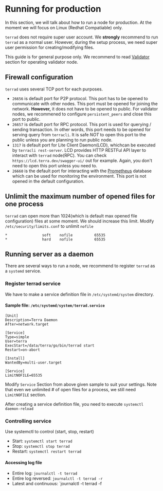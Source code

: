 # Running for production
In this section, we will talk about how to run a node for production. At the moment we will focus on Linux (Redhat Compatiable) only.

`terrad` does not require super user account. We **strongly** recommend to run `terrad` as a normal user. However, during the setup process, we need super user permission for creating/modifying files.

This guide is for general purpose only. We recommend to read [Validator](https://docs.terra.money/features/overview) section for operating validator node.

## Firewall configuration
`terrad` uses several TCP port for each purposes.

* `26656` is default port for P2P protocol. This port has to be opened to communicate with other nodes. This port must be opened for joining the network. **However,** it does not have to be opened to public. For validator nodes, we recommened to configure `persistent_peers` and close this port to public.
* `26657` is default port for RPC protocol. This port is used for querying / sending transaction. In other words, this port needs to be opened for serving query from `terracli`. It is safe _NOT_ to open this port to the public unless you are planning to run public node.
* `1317` is default port for Lite Client Daemon(LCD), whichcan be executed by `terracli rest-server`. LCD provides HTTP RESTFul API layer to interact with `terrad` node(RPC). You can check `https://lcd.terra.dev/swagger-ui/` out for example. Again, you don't need to open this port unless you need to.
* `26660` is the default port for interacting with the [Prometheus](https://prometheus.io) database which can be used for monitoring the environment. This port is not opened in the default configuration.

## Unlimit the maximum number of opened files for one process
`terrad` can open more than 1024(which is default max opened file configuration) files at some moment. We should increase this limit. Modify `/etc/security/limits.conf` to unlimit `nofile`
```
*                soft    nofile          65535
*                hard    nofile          65535
```

## Running server as a daemon
There are several ways to run a node, we recommend to register `terrad` as a `systemd` service.

### Register terrad service
We have to make a service definition file in `/etc/systemd/system` directory.

#### Sample file: `/etc/systemd/system/terrad.service`
```
[Unit]
Description=Terra Daemon
After=network.target

[Service]
Type=simple
User=terra
ExecStart=/data/terra/go/bin/terrad start
Restart=on-abort

[Install]
WantedBy=multi-user.target

[Service]
LimitNOFILE=65535
```
Modify `Service` Section from above given sample to suit your settings. Note that even we unlimited # of open files for a process, we still need `LimitNOFILE` section.

After creating a service definition file, you need to execute `systemctl daemon-reload`

### Controlling service
Use systemctl to control (start, stop, restart)

* Start: `systemctl start terrad`
* Stop: `systemctl stop terrad`
* Restart: `systemctl restart terrad`

#### Accessing log file
* Entire log: `journalctl -t terrad`
* Entire log reversed: `journalctl -t terrad -r`
* Latest and continuous: `journalctl -t terrad -f
